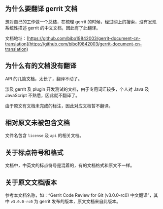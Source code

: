 ## 为什么要翻译 gerrit 文档

想对自己的工作做一个总结，在梳理 gerrit 的时候，经过网上的搜索，没有发现系统性描述 gerrit 的中文文档，因此有了此翻译。

文档地址：[https://github.com/bibo19842003/gerrit-document-cn-translation](https://github.com/bibo19842003/gerrit-document-cn-translation)


## 为什么有的文档没有翻译

API 的几篇文档，太长了，翻译不动了。

涉及 gerrit 及 plugin 开发测试的文档，由于专用词汇较多，个人对 Java 及 JavaScript 不熟悉，因此就不翻译了。

由于原文有文档未完成的标注，因此对应文档暂不翻译。

## 相对原文未被包含文档

文件名包含 `license` 及 `api` 的相关文档。

## 关于标点符号和格式

文档中，中英文的标点符号是混着的，有的文档格式和原文不一样。


## 关于原文文档版本

参考本文档名称，如：“Gerrit Code Review for Git (v3.0.0-rc0) 中文翻译”，其中 `v3.0.0-rc0` 为 gerrit 发布的版本，原文文档来自此版本。


